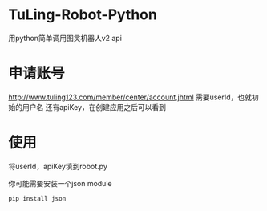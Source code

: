 # TuLing-Robot-Python
用python简单调用图灵机器人v2 api

# 申请账号
http://www.tuling123.com/member/center/account.jhtml
需要userId，也就初始的用户名
还有apiKey，在创建应用之后可以看到

# 使用
将userId，apiKey填到robot.py

你可能需要安装一个json module
```
pip install json
```
